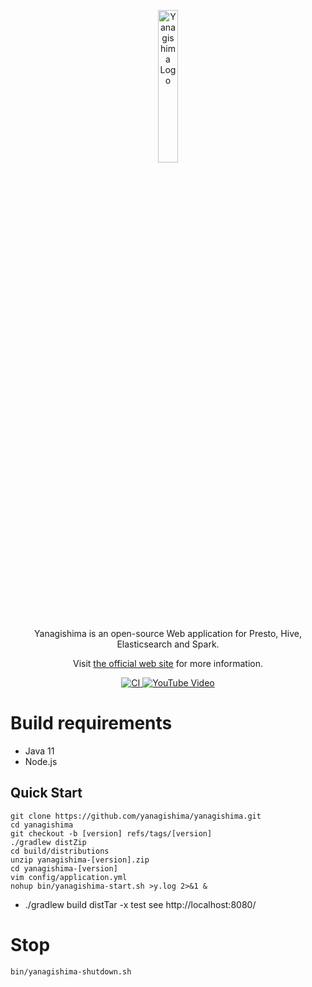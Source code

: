 <p align="center">
    <img alt="Yanagishima Logo" src="docs/images/yanagishima.png" width="25%" />
</p>
<p align="center">Yanagishima is an open-source Web application for Presto, Hive, Elasticsearch and Spark.</p>
<p align="center">Visit <a href="https://yanagishima.github.io/yanagishima">the official web site</a> for more information.</p>
<p align="center">
   <a href="https://github.com/yanagishima/yanagishima/actions?query=workflow%3ACI+event%3Apush+branch%3Amaster">
       <img src="https://github.com/yanagishima/yanagishima/workflows/CI/badge.svg" alt="CI" />
   </a>
   <a href="http://www.youtube.com/watch?v=SoneFYNCXJEr">
       <img src="https://img.shields.io/badge/YouTube-Video-FF0000" alt="YouTube Video" />
   </a>
</p>

# Build requirements

* Java 11
* Node.js

## Quick Start
```
git clone https://github.com/yanagishima/yanagishima.git
cd yanagishima
git checkout -b [version] refs/tags/[version]
./gradlew distZip
cd build/distributions
unzip yanagishima-[version].zip
cd yanagishima-[version]
vim config/application.yml
nohup bin/yanagishima-start.sh >y.log 2>&1 &
```
- ./gradlew build distTar -x test
see http://localhost:8080/

# Stop
```
bin/yanagishima-shutdown.sh
```
